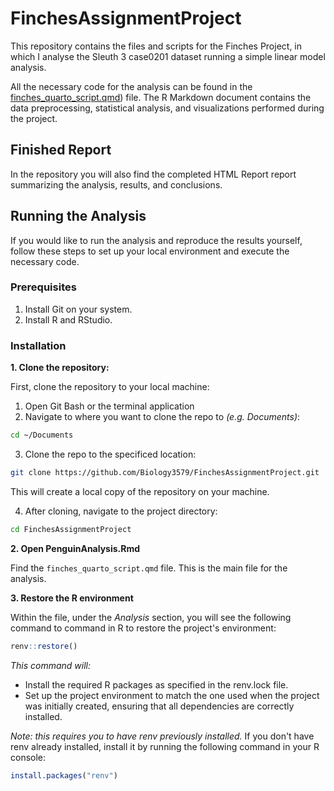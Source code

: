 # FinchesAssignmentProject
This repository contains the files and scripts for the Finches Project, in which I analyse the Sleuth 3 case0201 dataset running a simple linear model analysis. 

All the necessary code for the analysis can be found in the 
[finches_quarto_script.qmd](https://github.com/Biology3579/FinchesAssignmentProject/blob/main/finches_quarto_script.qmd)) file. The R Markdown document contains the data preprocessing, statistical analysis, and visualizations performed during the project.


## Finished Report

In the repository you will also find the completed HTML Report report summarizing the analysis, results, and conclusions.

## Running the Analysis
If you would like to run the analysis and reproduce the results yourself, follow these steps to set up your local environment and execute the necessary code.

### Prerequisites
1. Install Git on your system.
2. Install R and RStudio.

### Installation
**1. Clone the repository:**

First, clone the repository to your local machine: 
1. Open Git Bash or the terminal application
2. Navigate to where you want to clone the repo to _(e.g. Documents)_:
```bash
cd ~/Documents
```
3. Clone the repo to the specificed location:
```bash
git clone https://github.com/Biology3579/FinchesAssignmentProject.git
```
This will create a local copy of the repository on your machine.

4. After cloning, navigate to the project directory:
```bash
cd FinchesAssignmentProject
```

**2. Open PenguinAnalysis.Rmd**

Find the `finches_quarto_script.qmd` file.
This is the main file for the analysis.

**3. Restore the R environment**

Within the file, under the *Analysis* section, you will see the following command to command in R to restore the project's environment:
```r
renv::restore()
```
*This command will:*

 - Install the required R packages as specified in the renv.lock file.
 - Set up the project environment to match the one used when the project was initially created, ensuring that all dependencies are correctly installed.

*Note: this requires you to have renv previously installed.*
If you don't have renv already installed, install it by running the following command in your R console:
```r
install.packages("renv")
```

